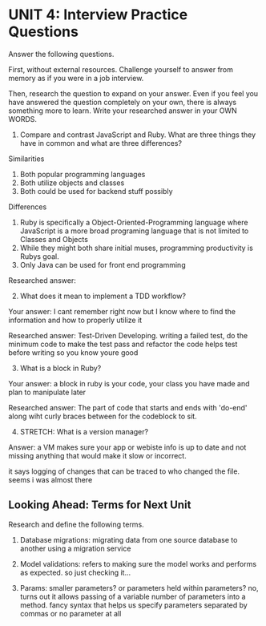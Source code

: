# UNIT 4: Interview Practice Questions

Answer the following questions.

First, without external resources. Challenge yourself to answer from memory as if you were in a job interview.

Then, research the question to expand on your answer. Even if you feel you have answered the question completely on your own, there is always something more to learn. Write your researched answer in your OWN WORDS.

1. Compare and contrast JavaScript and Ruby. What are three things they have in common and what are three differences?

Similarities

1. Both popular programming languages
2. Both utilize objects and classes
3. Both could be used for backend stuff possibly

Differences

1. Ruby is specifically a Object-Oriented-Programming language where JavaScript is a more broad programing language that is not limited to Classes and Objects
2. While they might both share initial muses, programming productivity is Rubys goal.
3. Only Java can be used for front end programming 

Researched answer:

2. What does it mean to implement a TDD workflow?

Your answer: I cant remember right now but I know where to find the information and how to properly utilize it

Researched answer: Test-Driven Developing. writing a failed test, do the minimum code to make the test pass and refactor the code helps test before writing so you know youre good

3. What is a block in Ruby?

Your answer: a block in ruby is your code, your class you have made and plan to manipulate later

Researched answer: The part of code that starts and ends with 'do-end' along wiht curly braces between for the codeblock to sit.

4. STRETCH: What is a version manager?

Answer: a VM makes sure your app or webiste info is up to date and not missing anything that would make it slow or incorrect.

it says logging of changes that can be traced to who changed the file.
seems i was almost there 

## Looking Ahead: Terms for Next Unit

Research and define the following terms.

1. Database migrations: migrating data from one source database to another using a migration service

2. Model validations: refers to making sure the model works and performs as expected. so just checking it...

3. Params: smaller parameters? or parameters held within parameters?
no, turns out it allows passing of a variable number of parameters into a method. fancy syntax that helps us specify parameters separated by commas or no parameter at all


